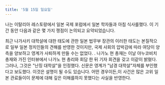 ```yaml
---
title: '5월 15일 일요일'
---
```

나는 이탈리아 레스토랑에서 일본 국제 포럼에서 일본 학자들과 아침 식사를했다. 이 기간 동안 다음과 같은 몇 가지 쟁점이 논의되고 요약되었습니다.

최근 나가사키 대학살에 대한 태도에 관한 일본 법무부 장관의 이러한 태도는 본질적으로 일부 일본 정치인들의 견해를 반영한 ​​것이지만, 국제 사회의 압박감에 따라 여당이 양 측을 양보하고 영계가 사퇴하게 만들 수는 없었다. . 나가노 현 총재는 이날 야누코비치 총재와 가진 인터뷰에서 나가노 현 총리와 회담 한 뒤 기자 회견을 갖고 이같이 밝혔다. 그러나, 그것은 "난징 대학살"을 인정했다. 신문은 영계가 "남경 대학살"자체를 부인했다고 보도했다. 이것은 설명이 될 수도 있습니다. 어떤 경우이든,이 사건은 많은 고위 일본 관료들이이 문제에 대해 깊은 이해를하지 못했다는 사실을 반영한다.

